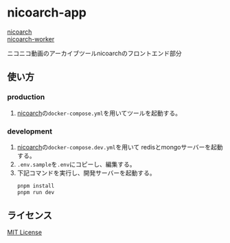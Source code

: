 # nicoarch-app

[nicoarch](https://github.com/tksnnx/nicoarch.git)<br/>
[nicoarch-worker](https://github.com/tksnnx/nicoarch-worker.git)

ニコニコ動画のアーカイブツールnicoarchのフロントエンド部分

## 使い方

### production

1. [nicoarch](https://github.com/tksnnx/nicoarch.git)の`docker-compose.yml`を用いてツールを起動する。

### development

1. [nicoarch](https://github.com/tksnnx/nicoarch.git)の`docker-compose.dev.yml`を用いて
   redisとmongoサーバーを起動する。
2. `.env.sample`を`.env`にコピーし、編集する。
3. 下記コマンドを実行し、開発サーバーを起動する。
   ```sh
   pnpm install
   pnpm run dev
   ```

## ライセンス

[MIT License](LICENSE)
